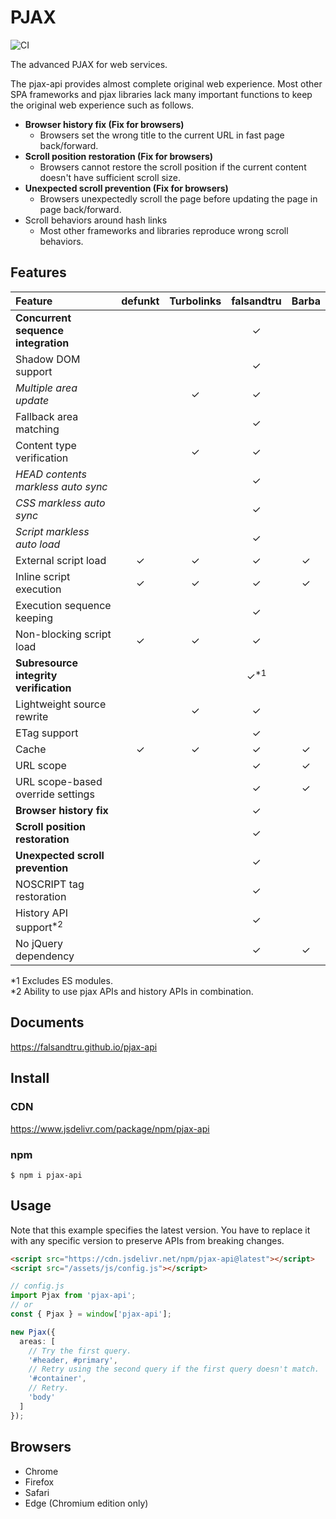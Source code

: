 # PJAX

![CI](https://github.com/falsandtru/pjax-api/workflows/CI/badge.svg)

The advanced PJAX for web services.

The pjax-api provides almost complete original web experience.
Most other SPA frameworks and pjax libraries lack many important functions to keep the original web experience such as follows.

- **Browser history fix (Fix for browsers)**
  - Browsers set the wrong title to the current URL in fast page back/forward.
- **Scroll position restoration (Fix for browsers)**
  - Browsers cannot restore the scroll position if the current content doesn't have sufficient scroll size.
- **Unexpected scroll prevention (Fix for browsers)**
  - Browsers unexpectedly scroll the page before updating the page in page back/forward.
- Scroll behaviors around hash links
  - Most other frameworks and libraries reproduce wrong scroll behaviors.

## Features

|Feature|defunkt|Turbolinks|falsandtru|Barba|
|:------|:-----:|:--------:|:--------:|:---:|
|**Concurrent sequence integration**| | |✓| |
|Shadow DOM support| | |✓| |
|*Multiple area update*| |✓|✓| |
|Fallback area matching| | |✓| |
|Content type verification| |✓|✓| |
|*HEAD contents markless auto sync*| | |✓| |
|*CSS markless auto sync*| | |✓| |
|*Script markless auto load*| | |✓| |
|External script load|✓|✓|✓|✓|
|Inline script execution|✓|✓|✓|✓|
|Execution sequence keeping| | |✓| |
|Non-blocking script load|✓|✓|✓| |
|**Subresource integrity verification**| | |✓<sup>\*1</sup>| |
|Lightweight source rewrite| |✓|✓| |
|ETag support| | |✓| |
|Cache|✓|✓|✓|✓|
|URL scope| | |✓|✓|
|URL scope-based override settings| | |✓|✓|
|**Browser history fix**| | |✓| |
|**Scroll position restoration**| | |✓| |
|**Unexpected scroll prevention**| | |✓| |
|NOSCRIPT tag restoration| | |✓| |
|History API support<sup>\*2</sup>| | |✓| |
|No jQuery dependency| | |✓|✓|

\*1 Excludes ES modules.\
\*2 Ability to use pjax APIs and history APIs in combination.

## Documents

https://falsandtru.github.io/pjax-api

## Install

### CDN

https://www.jsdelivr.com/package/npm/pjax-api

### npm

```
$ npm i pjax-api
```

## Usage

Note that this example specifies the latest version. You have to replace it with any specific version to preserve APIs from breaking changes.

```html
<script src="https://cdn.jsdelivr.net/npm/pjax-api@latest"></script>
<script src="/assets/js/config.js"></script>
```

```ts
// config.js
import Pjax from 'pjax-api';
// or
const { Pjax } = window['pjax-api'];

new Pjax({
  areas: [
    // Try the first query.
    '#header, #primary',
    // Retry using the second query if the first query doesn't match.
    '#container',
    // Retry.
    'body'
  ]
});
```

## Browsers

- Chrome
- Firefox
- Safari
- Edge (Chromium edition only)

